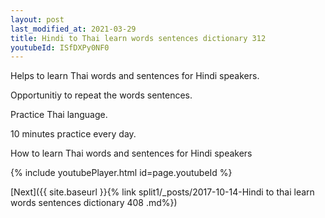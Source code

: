 ```yaml
---
layout: post
last_modified_at: 2021-03-29
title: Hindi to Thai learn words sentences dictionary 312 
youtubeId: ISfDXPy0NF0
---
```

 
 
Helps to learn Thai words and sentences for Hindi speakers.

Opportunitiy to repeat the words sentences. 

Practice Thai language. 
 
10 minutes practice every day. 
 
How to learn Thai words and sentences for Hindi speakers 
 
{% include youtubePlayer.html id=page.youtubeId %}
 
 
[Next]({{ site.baseurl }}{% link  split1/_posts/2017-10-14-Hindi to thai learn words sentences dictionary 408 .md%})
 
